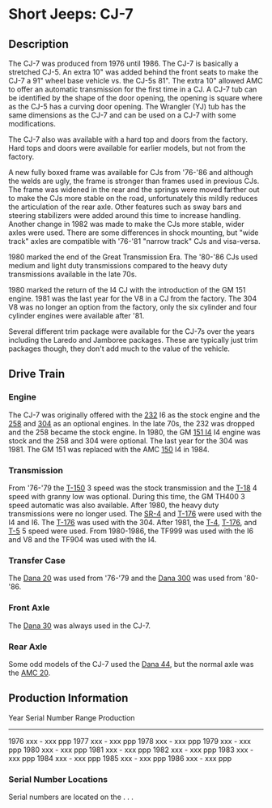 # Short Jeeps: CJ-7

## Description

The CJ-7 was produced from 1976 until 1986. The CJ-7 is basically a stretched CJ-5. An extra 10\" was added behind the front seats to make the CJ-7 a 91\" wheel base vehicle vs. the CJ-5s 81\". The extra 10\" allowed AMC to offer an automatic transmission for the first time in a CJ. A CJ-7 tub can be identified by the shape of the door opening, the opening is square where as the CJ-5 has a curving door opening. The Wrangler (YJ) tub has the same dimensions as the CJ-7 and can be used on a CJ-7 with some modifications.

The CJ-7 also was available with a hard top and doors from the factory. Hard tops and doors were available for earlier models, but not from the factory.

A new fully boxed frame was available for CJs from \'76-\'86 and although the welds are ugly, the frame is stronger than frames used in previous CJs. The frame was widened in the rear and the springs were moved farther out to make the CJs more stable on the road, unfortunately this mildly reduces the articulation of the rear axle. Other features such as sway bars and steering stabilizers were added around this time to increase handling. Another change in 1982 was made to make the CJs more stable, wider axles were used. There are some differences in shock mounting, but \"wide track\" axles are compatible with \'76-\'81 \"narrow track\" CJs and visa-versa.

1980 marked the end of the Great Transmission Era. The \'80-\'86 CJs used medium and light duty transmissions compared to the heavy duty transmissions available in the late 70s.

1980 marked the return of the I4 CJ with the introduction of the GM 151 engine. 1981 was the last year for the V8 in a CJ from the factory. The 304 V8 was no longer an option from the factory, only the six cylinder and four cylinder engines were available after \'81.

Several different trim package were available for the CJ-7s over the years including the Laredo and Jamboree packages. These are typically just trim packages though, they don\'t add much to the value of the vehicle.

## Drive Train

### Engine

The CJ-7 was originally offered with the [232](/engine/factory/amc232.html) I6 as the stock engine and the [258](/engine/factory/amc258.html) and [304](/engine/factory/amc304.html) as an optional engines. In the late 70s, the 232 was dropped and the 258 became the stock engine. In 1980, the GM [151 I4](/engine/factory/gm151.html) I4 engine was stock and the 258 and 304 were optional. The last year for the 304 was 1981. The GM 151 was replaced with the AMC [150](/engine/factory/amc150.html) I4 in 1984.

### Transmission

From \'76-\'79 the [T-150](/transmission/factory/t150.html) 3 speed was the stock transmission and the [T-18](/transmission/factory/t18.html) 4 speed with granny low was optional. During this time, the GM TH400 3 speed automatic was also available. After 1980, the heavy duty transmissions were no longer used. The [SR-4](/transmission/factory/t4.html) and [T-176](/transmission/factory/t176.html) were used with the I4 and I6. The [T-176](/transmission/factory/t176.html) was used with the 304. After 1981, the [T-4](/transmission/factory/t4.html), [T-176](/transmission/factory/t176.html), and [T-5](/transmission/factory/t5.html) 5 speed were used. From 1980-1986, the TF999 was used with the I6 and V8 and the TF904 was used with the I4.

### Transfer Case

The [Dana 20](/xfer/factory/d20.html) was used from \'76-\'79 and the [Dana 300](/xfer/factory/d300.html) was used from \'80-\'86.

### Front Axle

The [Dana 30](/axle/factory/d30.html) was always used in the CJ-7.

### Rear Axle

Some odd models of the CJ-7 used the [Dana 44](/axle/factory/d44.html), but the normal axle was the [AMC 20](/axle/factory/amc20.html).

## Production Information

  Year   Serial Number Range   Production
  ------ --------------------- ------------
  1976   xxx - xxx             ppp
  1977   xxx - xxx             ppp
  1978   xxx - xxx             ppp
  1979   xxx - xxx             ppp
  1980   xxx - xxx             ppp
  1981   xxx - xxx             ppp
  1982   xxx - xxx             ppp
  1983   xxx - xxx             ppp
  1984   xxx - xxx             ppp
  1985   xxx - xxx             ppp
  1986   xxx - xxx             ppp

### Serial Number Locations

Serial numbers are located on the . . .
